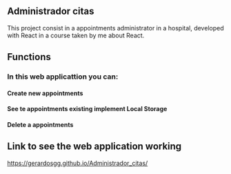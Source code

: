 ## Administrador citas

This project consist in a appointments administrator in a hospital, developed with React in a course taken by me about React.

## Functions
### In this web applicattion you can:
#### Create new appointments
#### See te appointments existing implement Local Storage
#### Delete a appointments
## Link to see the web application working
https://gerardosgg.github.io/Administrador_citas/
